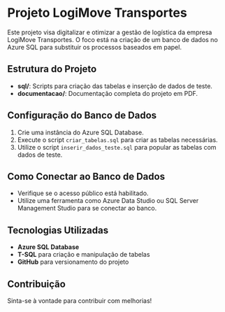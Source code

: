 # Projeto LogiMove Transportes

Este projeto visa digitalizar e otimizar a gestão de logística da empresa LogiMove Transportes. O foco está na criação de um banco de dados no Azure SQL para substituir os processos baseados em papel.

## Estrutura do Projeto

- **sql/**: Scripts para criação das tabelas e inserção de dados de teste.
- **documentacao/**: Documentação completa do projeto em PDF.

## Configuração do Banco de Dados

1. Crie uma instância do Azure SQL Database.
2. Execute o script `criar_tabelas.sql` para criar as tabelas necessárias.
3. Utilize o script `inserir_dados_teste.sql` para popular as tabelas com dados de teste.

## Como Conectar ao Banco de Dados

- Verifique se o acesso público está habilitado.
- Utilize uma ferramenta como Azure Data Studio ou SQL Server Management Studio para se conectar ao banco.

## Tecnologias Utilizadas
- **Azure SQL Database**
- **T-SQL** para criação e manipulação de tabelas
- **GitHub** para versionamento do projeto

## Contribuição

Sinta-se à vontade para contribuir com melhorias!
